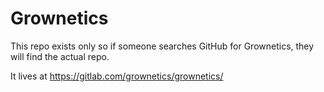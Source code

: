 # Grownetics

This repo exists only so if someone searches GitHub for Grownetics, they will find the actual repo.

It lives at https://gitlab.com/grownetics/grownetics/
